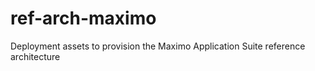 # ref-arch-maximo
Deployment assets to provision the Maximo Application Suite reference architecture
